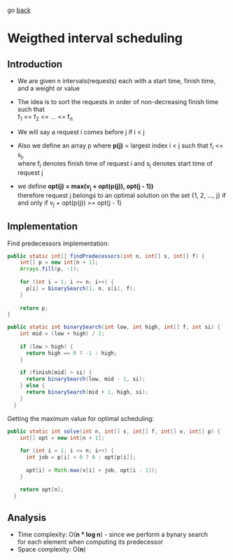 go [back](DP-MENU.md)

# __Weigthed interval scheduling__

## __Introduction__

* We are given n intervals(requests) each with a start time, finish time, and a weight or value
* The idea is to sort the requests in order of non-decreasing finish time such that </br>
f<sub>1</sub> <= f<sub>2</sub> <= ... <= f<sub>n</sub>
* We will say a request i comes before j if i < j
* Also we define an array p where **p(j)** = largest index i < j such that f<sub>i</sub> <= s<sub>j</sub>, </br> where f<sub>i</sub> denotes finish time of request i and s<sub>j</sub> denotes start time of request j

* we define **opt(j) = max(v<sub>j</sub> + opt(p(j)), opt(j - 1))** </br> 
therefore request j belongs to an optimal solution on the set {1, 2, ..., j} if and only if v<sub>j</sub> + opt(p(j)) >= opt(j - 1)

## __Implementation__

Find predecessors implementation: 

```java
public static int[] findPredecessors(int n, int[] s, int[] f) {
    int[] p = new int[n + 1];
    Arrays.fill(p, -1);
    
    for (int i = 1; i <= n; i++) {
      p[i] = binarySearch(1, n, s[i], f);
    }
    
    return p;
}

public static int binarySearch(int low, int high, int[] f, int si) {
    int mid = (low + high) / 2;
    
    if (low > high) {
      return high == 0 ? -1 : high;
    }
    
    if (finish[mid] > si) {
      return binarySearch(low, mid - 1, si);
    } else {
      return binarySearch(mid + 1, high, si);
    }
  }
```
Getting the maximum value for optimal scheduling: 

```java
public static int solve(int n, int[] s, int[] f, int[] v, int[] p) {
    int[] opt = new int[n + 1];
  
    for (int i = 1; i <= n; i++) {
      int job = p[i] < 0 ? 0 : opt[p[i]];
      
      opt[i] = Math.max(v[i] + job, opt[i - 1]);
    }

    return opt[n];
  }
```
## __Analysis__

* Time complexity: O(**n * log n**) - since we perform a bynary search </br> for each element when computing its predecessor
* Space complexity: O(**n**)


  

